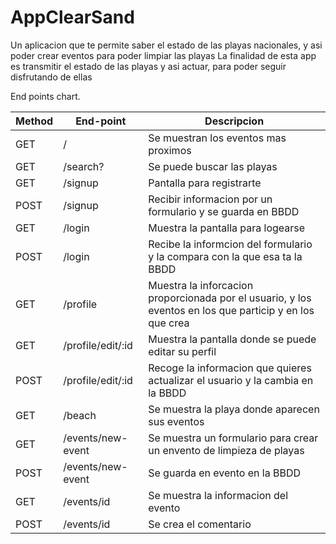 # AppClearSand
Un aplicacion que te permite saber el estado de las playas nacionales, y asi poder crear eventos para poder limpiar las playas 
La finalidad de esta app es transmitir el estado de las playas y asi actuar, para poder seguir disfrutando de ellas

End points chart.

| Method | End-point	    | Descripcion |
| --- | ------------------- | ----------- |
| GET |    /	            | Se muestran los eventos mas proximos |
| GET |	    /search?	    | Se puede buscar las playas
| GET |	    /signup	        | Pantalla para registrarte
| POST |	/signup	        | Recibir informacion por un formulario y se guarda en BBDD
| GET |	    /login	        | Muestra la pantalla para logearse
| POST |	/login	        | Recibe la informcion del formulario y la compara con la que esa ta la BBDD
| GET |	    /profile	    | Muestra la inforcacion proporcionada por el usuario, y los eventos en los que particip y en los que crea |
| GET |	    /profile/edit/:id | Muestra la pantalla donde se puede editar su perfil
| POST |	/profile/edit/:id | Recoge la informacion que quieres actualizar el usuario y la cambia en la BBDD
| GET | 	/beach	          | Se muestra la playa donde aparecen sus eventos
| GET |	    /events/new-event | Se muestra un formulario para crear un envento de limpieza de playas
| POST |	/events/new-event | Se guarda en evento en la BBDD
| GET | 	/events/id        | Se muestra la informacion del evento
| POST |	/events/id	      | Se crea el comentario

